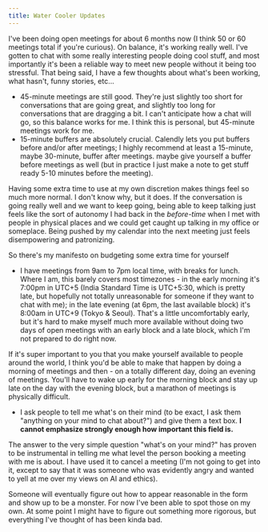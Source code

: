 ```yaml
---
title: Water Cooler Updates
---
```


I've been doing open meetings for about 6 months now (I think 50 or 60 meetings total if you're curious).
On balance, it's working really well. I've gotten to chat with some really interesting people doing cool stuff, and most importantly it's been a reliable way to meet new people without it being too stressful.
That being said, I have a few thoughts about what's been working, what hasn't, funny stories, etc...


- 45-minute meetings are still good. They're just slightly too short for conversations that are going great, and slightly too long for conversations that are dragging a bit. I can't anticipate how a chat will go, so this balance works for me. I think this is personal, but 45-minute meetings work for me.
- 15-minute buffers are absolutely crucial. Calendly lets you put buffers before and/or after meetings; I highly recommend at least a 15-minute, maybe 30-minute, buffer after meetings. maybe give yourself a buffer before meetings as well (but in practice I just make a note to get stuff ready 5-10 minutes before the meeting).

Having some extra time to use at my own discretion makes things feel so much more normal. I don't know why, but it does. If the conversation is going really well and we want to keep going, being able to keep talking just feels like the sort of autonomy I had back in the *before-time* when I met with people in physical places and we could get caught up talking in my office or someplace. Being pushed by my calendar into the next meeting just feels disempowering and patronizing.

So there's my manifesto on budgeting some extra time for yourself

- I have meetings from 9am to 7pm local time, with breaks for lunch. Where I am, this barely covers most timezones - in the early morning it's 7:00pm in UTC+5 (India Standard Time is UTC+5:30, which is pretty late, but hopefully not totally unreasonable for someone if they want to chat with me); in the late evening (at 6pm, the last available block) it's 8:00am in UTC+9 (Tokyo & Seoul). That's a little uncomfortably early, but it's hard to make myself much more available without doing two days of open meetings with an early block and a late block, which I'm not prepared to do right now.

If it's super important to you that you make yourself available to people around the world, I think you'd be able to make that happen by doing a morning of meetings and then - on a totally different day, doing an evening of meetings. You'll have to wake up early for the morning block and stay up late on the day with the evening block, but a marathon of meetings is physically difficult.


- I ask people to tell me what's on their mind (to be exact, I ask them "anything on your mind to chat about?") and give them a text box. **I cannot emphasize strongly enough how important this field is.**

The answer to the very simple question "what's on your mind?" has proven to be instrumental in telling me what level the person booking a meeting with me is about. I have used it to cancel a meeting (I'm not going to get into it, except to say that it was someone who was evidently angry and wanted to yell at me over my views on AI and ethics).

Someone will eventually figure out how to appear reasonable in the form and show up to be a monster. For now I've been able to spot those on my own. At some point I might have to figure out something more rigorous, but everything I've thought of has been kinda bad.




[coffee talk]: /blog/coffee-talk
[here]: {{site.meeting}}
